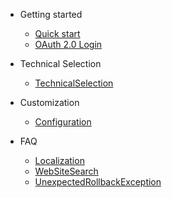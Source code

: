 - Getting started
   - [Quick start](quickstart.md "Quick start")
   - [OAuth 2.0 Login](oAuth.md "OAuth 2.0 Login")

- Technical Selection
   - [TechnicalSelection](TechnicalSelection.md)

- Customization
   - [Configuration](configuration.md)
   
- FAQ
   - [Localization](localization.md)
   - [WebSiteSearch](webSiteSearch.md)
   - [UnexpectedRollbackException](transactionrolledback.md)
